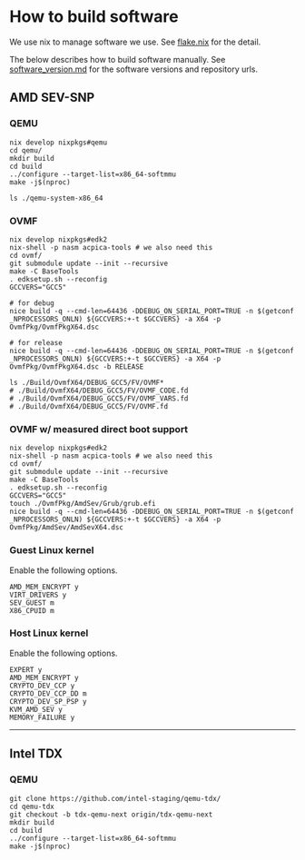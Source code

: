 # How to build software

We use nix to manage software we use. See [flake.nix](../flake.nix) for the detail.

The below describes how to build software manually.
See [software_version.md](./software_version.md) for the software versions and
repository urls.

## AMD SEV-SNP

### QEMU
```
nix develop nixpkgs#qemu
cd qemu/
mkdir build
cd build
../configure --target-list=x86_64-softmmu
make -j$(nproc)

ls ./qemu-system-x86_64
```

### OVMF
```
nix develop nixpkgs#edk2
nix-shell -p nasm acpica-tools # we also need this
cd ovmf/
git submodule update --init --recursive
make -C BaseTools
. edksetup.sh --reconfig
GCCVERS="GCC5"

# for debug
nice build -q --cmd-len=64436 -DDEBUG_ON_SERIAL_PORT=TRUE -n $(getconf _NPROCESSORS_ONLN) ${GCCVERS:+-t $GCCVERS} -a X64 -p OvmfPkg/OvmfPkgX64.dsc

# for release
nice build -q --cmd-len=64436 -DDEBUG_ON_SERIAL_PORT=TRUE -n $(getconf _NPROCESSORS_ONLN) ${GCCVERS:+-t $GCCVERS} -a X64 -p OvmfPkg/OvmfPkgX64.dsc -b RELEASE

ls ./Build/OvmfX64/DEBUG_GCC5/FV/OVMF*
# ./Build/OvmfX64/DEBUG_GCC5/FV/OVMF_CODE.fd
# ./Build/OvmfX64/DEBUG_GCC5/FV/OVMF_VARS.fd
# ./Build/OvmfX64/DEBUG_GCC5/FV/OVMF.fd
```

### OVMF w/ measured direct boot support
```
nix develop nixpkgs#edk2
nix-shell -p nasm acpica-tools # we also need this
cd ovmf/
git submodule update --init --recursive
make -C BaseTools
. edksetup.sh --reconfig
GCCVERS="GCC5"
touch ./OvmfPkg/AmdSev/Grub/grub.efi
nice build -q --cmd-len=64436 -DDEBUG_ON_SERIAL_PORT=TRUE -n $(getconf _NPROCESSORS_ONLN) ${GCCVERS:+-t $GCCVERS} -a X64 -p OvmfPkg/AmdSev/AmdSevX64.dsc
```

### Guest Linux kernel
Enable the following options.
```
AMD_MEM_ENCRYPT y
VIRT_DRIVERS y
SEV_GUEST m
X86_CPUID m
```

### Host Linux kernel
Enable the following options.
```
EXPERT y
AMD_MEM_ENCRYPT y
CRYPTO_DEV_CCP y
CRYPTO_DEV_CCP_DD m
CRYPTO_DEV_SP_PSP y
KVM_AMD_SEV y
MEMORY_FAILURE y
```

-----------

## Intel TDX

### QEMU
```
git clone https://github.com/intel-staging/qemu-tdx/
cd qemu-tdx
git checkout -b tdx-qemu-next origin/tdx-qemu-next
mkdir build
cd build
../configure --target-list=x86_64-softmmu
make -j$(nproc)
```
